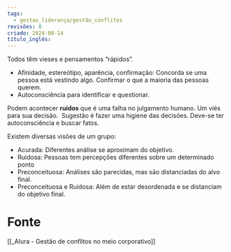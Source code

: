 ```yaml
---
tags:
  - gestao_liderança/gestão_conflitos
revisões: 0
criado: 2024-08-14
título_inglês:
---
```

Todos têm vieses e pensamentos “rápidos”.
- Afinidade, estereótipo, aparência, confirmação: Concorda se uma pessoa está vestindo algo. Confirmar o que a maioria das pessoas querem.
- Autoconsciência para identificar e questionar.

Podem acontecer **ruídos** que é uma falha no julgamento humano. Um viés para sua decisão.  Sugestão é fazer uma higiene das decisões. Deve-se ter autoconsciência e buscar fatos.

Existem diversas visões de um grupo:
- Acurada: Diferentes análise se aproximam do objetivo.
- Ruidosa: Pessoas tem percepções diferentes sobre um determinado ponto
- Preconceituosa: Análises são parecidas, mas são distanciadas do alvo final.
- Preconceituosa e Ruidosa: Além de estar desordenada e se distanciam do objetivo final.
# Fonte
[[_Alura - Gestão de conflitos no meio corporativo]]